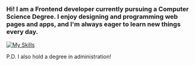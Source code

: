 ### Hi! I am a Frontend developer currently pursuing a Computer Science Degree. I enjoy designing and programming web pages and apps, and I'm always eager to learn new things every day.

[![My Skills](https://skills.thijs.gg/icons?i=js,html,css,react,angular,java,jquery,tailwind,ts,mongodb,mysql,nodejs)](https://skills.thijs.gg)


P.D. I also hold a degree in administration!

<!--
**ivanbenitez14/ivanbenitez14** is a ✨ _special_ ✨ repository because its `README.md` (this file) appears on your GitHub profile.

Here are some ideas to get you started:

- 🔭 I’m currently working on ...
- 🌱 I’m currently learning ...
- 👯 I’m looking to collaborate on ...
- 🤔 I’m looking for help with ...
- 💬 Ask me about ...
- 📫 How to reach me: ...
- 😄 Pronouns: ...
- ⚡ Fun fact: ...
-->
